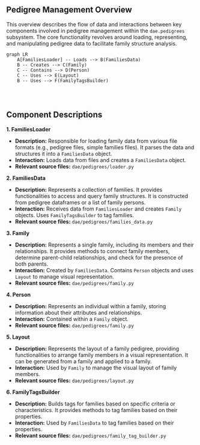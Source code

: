 ## Pedigree Management Overview

This overview describes the flow of data and interactions between key components involved in pedigree management within the `dae.pedigrees` subsystem. The core functionality revolves around loading, representing, and manipulating pedigree data to facilitate family structure analysis.

```mermaid
graph LR
    A[FamiliesLoader] -- Loads --> B(FamiliesData)
    B -- Creates --> C(Family)
    C -- Contains --> D(Person)
    C -- Uses --> E(Layout)
    B -- Uses --> F(FamilyTagsBuilder)




```

## Component Descriptions

**1. FamiliesLoader**

*   **Description:** Responsible for loading family data from various file formats (e.g., pedigree files, simple families files). It parses the data and structures it into a `FamiliesData` object.
*   **Interaction:** Loads data from files and creates a `FamiliesData` object.
*   **Relevant source files:** `dae/pedigrees/loader.py`

**2. FamiliesData**

*   **Description:** Represents a collection of families. It provides functionalities to access and query family structures. It is constructed from pedigree dataframes or a list of family persons.
*   **Interaction:** Receives data from `FamiliesLoader` and creates `Family` objects. Uses `FamilyTagsBuilder` to tag families.
*   **Relevant source files:** `dae/pedigrees/families_data.py`

**3. Family**

*   **Description:** Represents a single family, including its members and their relationships. It provides methods to connect family members, determine parent-child relationships, and check for the presence of both parents.
*   **Interaction:** Created by `FamiliesData`. Contains `Person` objects and uses `Layout` to manage visual representation.
*   **Relevant source files:** `dae/pedigrees/family.py`

**4. Person**

*   **Description:** Represents an individual within a family, storing information about their attributes and relationships.
*   **Interaction:** Contained within a `Family` object.
*   **Relevant source files:** `dae/pedigrees/family.py`

**5. Layout**

*   **Description:** Represents the layout of a family pedigree, providing functionalities to arrange family members in a visual representation. It can be generated from a family and applied to a family.
*   **Interaction:** Used by `Family` to manage the visual layout of family members.
*   **Relevant source files:** `dae/pedigrees/layout.py`

**6. FamilyTagsBuilder**

*   **Description:** Builds tags for families based on specific criteria or characteristics. It provides methods to tag families based on their properties.
*   **Interaction:** Used by `FamiliesData` to tag families based on their properties.
*   **Relevant source files:** `dae/pedigrees/family_tag_builder.py`